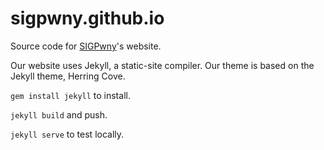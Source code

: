 sigpwny.github.io
============

Source code for [SIGPwny](//sigpwny.github.io)'s website.

Our website uses Jekyll, a static-site compiler. Our theme is based on the Jekyll theme, Herring Cove.

`gem install jekyll` to install.

`jekyll build` and push.

`jekyll serve` to test locally.
